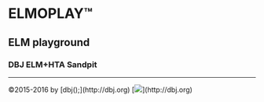 # ELMOPLAY&trade;
## ELM playground 
### DBJ ELM+HTA Sandpit 
<hr/>
&copy;2015-2016 by [dbj();](http://dbj.org)
[<img src="http://i1.wp.com/dbj.org/wp-content/uploads/2015/12/dbj.org-logo-CENTER-670x100.png" />](http://dbj.org)
